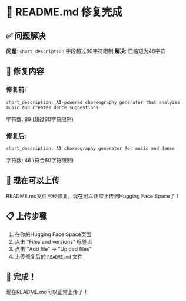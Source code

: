 # 🔧 README.md 修复完成

## ✅ 问题解决

**问题**: `short_description` 字段超过60字符限制
**解决**: 已缩短为46字符

## 📝 修复内容

### 修复前:
```
short_description: AI-powered choreography generator that analyzes music and creates dance suggestions
```
字符数: 89 (超过60字符限制)

### 修复后:
```
short_description: AI choreography generator for music and dance
```
字符数: 46 (符合60字符限制)

## 🚀 现在可以上传

README.md文件已经修复，现在可以正常上传到Hugging Face Space了！

## 📋 上传步骤

1. 在你的Hugging Face Space页面
2. 点击 "Files and versions" 标签页
3. 点击 "Add file" → "Upload files"
4. 上传修复后的 `README.md` 文件

## 🎉 完成！

现在README.md可以正常上传了！
